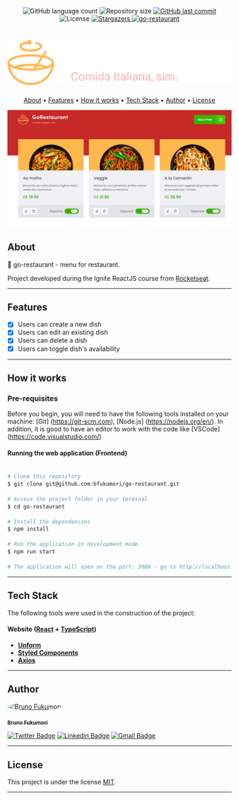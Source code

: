 
<p align="center">
  <img alt="GitHub language count" src="https://img.shields.io/github/languages/count/bfukumori/go-restaurant?color=%2304D361">

  <img alt="Repository size" src="https://img.shields.io/github/repo-size/bfukumori/go-restaurant">
 
  <a href="https://github.com/bfukumori/go-restaurant/commits/master">
    <img alt="GitHub last commit" src="https://img.shields.io/github/last-commit/bfukumori/go-restaurant">
  </a>
    
   <img alt="License" src="https://img.shields.io/badge/license-MIT-brightgreen">
   <a href="https://github.com/bfukumori/go-restaurant/stargazers">
    <img alt="Stargazers" src="https://img.shields.io/github/stars/bfukumori/go-restaurant?style=social">
  </a>

  <a href="https://bfukumori.github.io/go-restaurant/">
    <img alt="go-restaurant" src="https://img.shields.io/badge/go-restaurant-%237159c1?style=flat&logo=ghost">
    </a>
 
</p>
<h1 align="center">
    <img alt="go-restaurant" title="#go-restaurant" src="./src/assets/logo.svg" />
</h1>

<p align="center">
  <a href="#about">About</a> •
  <a href="#features">Features</a> •
  <a href="#how-it-works">How it works</a> • 
  <a href="#tech-stack">Tech Stack</a> • 
  <a href="#author">Author</a> • 
  <a href="#user-content-license">License</a>
</p>

<div align="center"> 
	<img alt="go-restaurant" title="#go-restaurant" src="./src/assets/banner.PNG" />
</div>

## About

🍝 go-restaurant - menu for restaurant.

Project developed during the Ignite ReactJS course from [Rocketseat](https://www.rocketseat.com.br/ignite).

---

## Features

- [x] Users can create a new dish
- [x] Users can edit an existing dish
- [x] Users can delete a dish
- [x] Users can toggle dish's availability

---

## How it works

### Pre-requisites

Before you begin, you will need to have the following tools installed on your machine:
[Git] (https://git-scm.com), [Node.js] (https://nodejs.org/en/).
In addition, it is good to have an editor to work with the code like [VSCode] (https://code.visualstudio.com/)

#### Running the web application (Frontend)

```bash

# Clone this repository
$ git clone git@github.com:bfukumori/go-restaurant.git

# Access the project folder in your terminal
$ cd go-restaurant

# Install the dependencies
$ npm install

# Run the application in development mode
$ npm run start

# The application will open on the port: 3000 - go to http://localhost:3000

```

---

## Tech Stack

The following tools were used in the construction of the project:

#### **Website**  ([React](https://reactjs.org/)  +  [TypeScript](https://www.typescriptlang.org/))

-   **[Unform](https://github.com/unform/unform)**
-   **[Styled Components](https://styled-components.com/)**
-   **[Axios](https://github.com/axios/axios)**

---
## Author

<a href="https://www.facebook.com/bruno.fukumori.9/">
 <img style="border-radius: 50%;" src="https://avatars.githubusercontent.com/u/82473580?v=4" width="100px;" alt="Bruno Fukumori"/>
 <br />
  
 <sub><b>Bruno Fukumori</b></sub></a> <a href="https://www.facebook.com/bruno.fukumori.9/" title="facebook"></a>
 <br />

[![Twitter Badge](https://img.shields.io/badge/-Twitter-1ca0f1?style=flat-square&labelColor=1ca0f1&logo=twitter&logoColor=white&link=https://twitter.com/hi_fukujp)](https://twitter.com/hi_fukujp) [![Linkedin Badge](https://img.shields.io/badge/-Linkedin-blue?style=flat-square&logo=Linkedin&logoColor=white&link=https://www.linkedin.com/in/bfukumori/)](https://www.linkedin.com/in/bfukumori/) 
[![Gmail Badge](https://img.shields.io/badge/-Gmail-c14438?style=flat-square&logo=Gmail&logoColor=white&link=mailto:brunofukumori@gmail.com)](mailto:brunofukumori@gmail.com)

---

## License

This project is under the license [MIT](./LICENSE).

---
